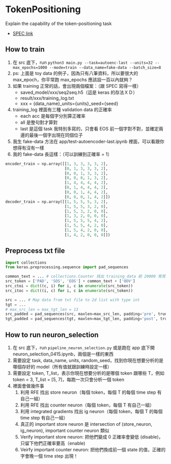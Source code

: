 # TokenPositioning
Explain the capability of the token-positioning task
* [SPEC link](https://docs.google.com/document/d/1bZbSScbywq1Tcj9qWRZXh08b6bYLAT8gqrcwni744Lk/edit#heading=h.uc1nrkgjomy8)


## How to train
1. 在 src 底下，run ```python3 main.py --task=autoenc-last --units=32 --max_epochs=1000 --mode=train --data_name=fake-data --batch_size=8```
2. ps: 上面是 toy data 的例子，因為只有八筆資料，所以要很大的 max_epoch，你平常跑 max_epochs 應該設一百以內就夠？
3. 如果 training 正常的話，會出現兩個檔案：（跟 SPEC 寫得一樣）
    * saved_model/xxx/seq2seq.h5（這是 keras 的存法ＸＤ）
    * result/xxx/training_log.txt
    * xxx = {data_name}_units={units}_seed={seed}
4. training_log 裡面有三種 validation data 的正確率
    * each acc 是每個字分別算正確率
    * all 是整句對才算對
    * last 是這個 task 我特別多寫的，只會看 EOS 前一個字對不對，並確定兩邊的最後一個字出現在同個位子
5. 我生 fake-data 方法在 app/test-autoencoder-last.ipynb 裡面，可以看跟你想得有沒有一樣
6. 我的 fake-data 長這樣：（可以訓練到正確率 = 1）
```python
encoder_train = np.array([[1, 3, 3, 3, 3, 2],
                          [0, 1, 3, 3, 3, 2], 
                          [0, 0, 1, 3, 3, 2],
                          [0, 0, 0, 1, 3, 2],
                          [1, 4, 4, 4, 4, 2],
                          [0, 1, 4, 4, 4, 2],
                          [0, 0, 1, 4, 4, 2],
                          [0, 0, 0, 1, 4, 2]])
decoder_train = np.array([[1, 5, 5, 5, 3, 2],
                          [1, 5, 5, 3, 2, 0], 
                          [1, 5, 3, 2, 0, 0],
                          [1, 3, 2, 0, 0, 0],
                          [1, 5, 5, 5, 4, 2],
                          [1, 5, 5, 4, 2, 0],
                          [1, 5, 4, 2, 0, 0],
                          [1, 4, 2, 0, 0, 0]])
```

## Preprocess txt file 
```python
import collections
from keras.preprocessing.sequence import pad_sequences

common_text = ... # collections.Counter 找出 training_data 前 20000 常見的字，照頻率排序
src_token = ['PAD', 'SOS', 'EOS'] + common_text + ['OOV']
src_ctoi = dict((c, i) for i, c in enumerate(src_token)) 
src_itoc = dict((i, c) for i, c in enumerate(src_token))

src = ... # Map data from txt file to 2d list with type int
tgt = ...
# max_src_len = max_tgt_len = 13
src_padded = pad_sequences(src, maxlen=max_src_len, padding='pre', truncating='pre')  # -> 2d array
tgt_padded = pad_sequences(tgt, maxlen=max_tgt_len, padding='post', truncating='post')

```

## How to run neuron_selection
1. 在 src 底下，run ```pipeline_neuron_selection.py``` 或是跑在 app 底下開 neuron_selection_0415.ipynb，兩個是一樣的東西
2. 需要設定 task, data_name, units, random_seed，找到你現在想要分析的是哪個存好的 model（所有值就跟訓練時設定一樣）
3. 需要設定 token, T_list，表示你現在想要分析的是哪個 token 跟哪些 T，例如 token = 3, T_list = [5, 7]，每跑一次只會分析一個 token 
4. 裡面會做幾件事
   1. 利用 RFE 找出 store neuron（每個 token，每個 T 的每個 time step 有自己一組）
   2. 利用 RFE 找出 counter neuron（每個 token，每個 T 有自己一組） 
   3. 利用 integrated gradients 找出 ig neuron（每個 token，每個 T 的每個 time step 有自己一組）
   4. 真正的 important store neuron 是 intersection of (store_neuron, ig_neuron), important counter neuron 類似
   5. Verify important store neuron: 把他們變成 0 正確率會變低 (disable)，只留下他們正確率要高（enable)
   6. Veirfy important counter neuron: 把他們換成前一個 state 的值，正確的字會晚一個 time step 出現！
 
   
